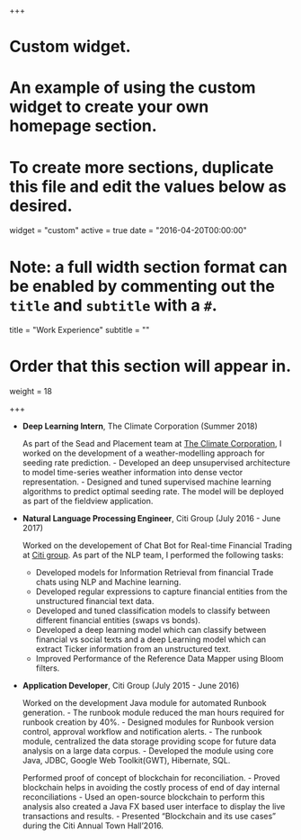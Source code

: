 +++
# Custom widget.
# An example of using the custom widget to create your own homepage section.
# To create more sections, duplicate this file and edit the values below as desired.
widget = "custom"
active = true
date = "2016-04-20T00:00:00"

# Note: a full width section format can be enabled by commenting out the `title` and `subtitle` with a `#`.
title = "Work Experience"
subtitle = ""

# Order that this section will appear in.
weight = 18

+++

- **Deep Learning Intern**, The Climate Corporation (Summer 2018) 

     As part of the Sead and Placement team at [The Climate Corporation](https://www.climate.com/), I worked on the development  of a weather-modelling approach for seeding rate prediction.
	   - Developed an deep unsupervised architecture to model time-series weather information into dense vector representation. 
	   - Designed and tuned supervised machine learning algorithms to predict optimal seeding rate. The model will be deployed as part of the fieldview application.
  
- **Natural Language Processing Engineer**, Citi Group (July 2016 - June 2017)

     Worked on the developement of Chat Bot for Real-time Financial Trading at [Citi group](https://www.citigroup.com/citi/). As part of the NLP team, I performed the following tasks:
     - Developed models for Information Retrieval from financial Trade chats using NLP and Machine learning.
     - Developed regular expressions to capture financial entities from the unstructured financial text data.
     - Developed and tuned classification models to classify between different financial entities (swaps vs bonds).
     - Developed a deep learning model which can classify between financial vs social texts and a deep Learning model which can extract Ticker information from an unstructured text.
     - Improved Performance of the Reference Data Mapper using Bloom filters.
          
   
- **Application Developer**, Citi Group (July 2015 - June 2016)

     Worked on the development Java module for automated Runbook generation.
        -  The runbook module reduced the man hours required for runbook creation by 40%.
        -	Designed modules for Runbook version control, approval workflow and notification alerts.
        -	The runbook module, centralized the data storage providing scope for future data analysis on a large data corpus.
        -	Developed the module using core Java, JDBC, Google Web Toolkit(GWT), Hibernate, SQL.
     
     Performed proof of concept of blockchain for reconciliation.
        -  Proved blockchain helps in avoiding the costly process of end of day internal reconciliations
        -	Used an open-source blockchain to perform this analysis also created a Java FX based user interface to display the live transactions and results.
        -	Presented “Blockchain and its use cases” during the Citi Annual Town Hall’2016.

          
